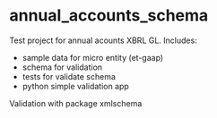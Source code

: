 # annual_accounts_schema

Test project for annual acounts XBRL GL. 
Includes:
- sample data for micro entity (et-gaap)
- schema for validation
- tests for validate schema
- python simple validation app

Validation with package xmlschema
